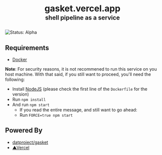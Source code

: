 <h1>
  <p align="center">
    gasket.vercel.app<br>
    <sup><sub>shell pipeline as a service</sub></sup>
  </p>
</h1>

![Status: Alpha](https://img.shields.io/badge/status-alpha-bada55.svg?style=for-the-badge)

## Requirements

* [Docker](https://www.docker.com/)

**Note**: For security reasons, it is not recommened to run this service on you host machine. With that said, if you still want to proceed, you'll need the following:

* Install [NodeJS](https://nodejs.org/en/) (please check the first line of the `Dockerfile` for the version)
* Run `npm install`
* And run `npm start`
  * If you read the entire message, and still want to go ahead:
  * Run `FORCE=true npm start`

## Powered By

* [datproject/gasket](https://github.com/datproject/gasket)
* [▲Vercel](https://vercel.com)
